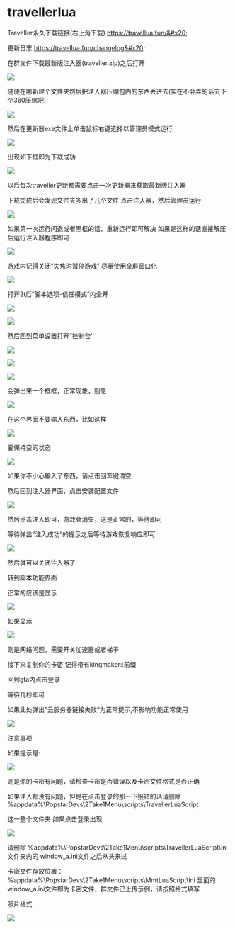 # travellerlua

Traveller永久下载链接(右上角下载) https://travellua.fun/&#x20;

更新日志 https://travellua.fun/changelog&#x20;

在群文件下载最新版注入器(traveller.zip)之后打开

![](<../../.gitbook/assets/image (113).png>)

随便在哪新建个文件夹然后把注入器压缩包内的东西丢进去(实在不会弄的话去下个360压缩吧)&#x20;

![](<../../.gitbook/assets/image (96).png>)

然后在更新器exe文件上单击鼠标右键选择以管理员模式运行&#x20;

![](<../../.gitbook/assets/image (97).png>)

出现如下框即为下载成功&#x20;

&#x20;![](<../../.gitbook/assets/image (111).png>)

以后每次traveller更新都需要点击一次更新器来获取最新版注入器

下载完成后会发现文件夹多出了几个文件 点击注入器，然后管理员运行&#x20;

![](<../../.gitbook/assets/image (102).png>)

如果第一次运行闪退或者黑框的话，重新运行即可解决 如果是这样的话直接解压后运行注入器程序即可&#x20;

![](<../../.gitbook/assets/image (114).png>)

游戏内记得关闭”失焦时暂停游戏” 尽量使用全屏窗口化

![](<../../.gitbook/assets/image (106).png>)&#x20;



打开2t后”脚本选项-信任模式”内全开&#x20;

![](<../../.gitbook/assets/image (107).png>)

![](<../../.gitbook/assets/image (127).png>)

然后回到菜单设置打开”控制台‘’

![](<../../.gitbook/assets/image (119).png>)

![](<../../.gitbook/assets/image (101).png>)

![](<../../.gitbook/assets/image (124).png>)

会弹出来一个框框，正常现象，别急&#x20;

![](<../../.gitbook/assets/image (109).png>)

在这个界面不要输入东西，比如这样&#x20;

![](<../../.gitbook/assets/image (122).png>)

要保持空的状态

![](<../../.gitbook/assets/image (100).png>)

&#x20;如果你不小心输入了东西，请点击回车键清空

然后回到注入器界面，点击安装配置文件

![](<../../.gitbook/assets/image (104).png>)

然后点击注入即可，游戏会消失，这是正常的，等待即可&#x20;

等待弹出”注入成功”的提示之后等待游戏恢复响应即可

![](<../../.gitbook/assets/image (112).png>)

&#x20;然后就可以关闭注入器了&#x20;

转到脚本功能界面&#x20;

正常的应该是显示&#x20;

![](<../../.gitbook/assets/image (99).png>)

如果显示

![](<../../.gitbook/assets/image (110).png>)

则是网络问题，需要开关加速器或者梯子

接下来复制你的卡密,记得带有kingmaker::前缀&#x20;

回到gta内点击登录&#x20;

等待几秒即可&#x20;

如果此处弹出”云服务器链接失败”为正常提示,不影响功能正常使用&#x20;

![](<../../.gitbook/assets/image (108).png>)

注意事项

&#x20;如果提示是:&#x20;

![](<../../.gitbook/assets/image (95).png>)

则是你的卡密有问题，请检查卡密是否错误以及卡密文件格式是否正确&#x20;

如果注入都没有问题，但是在点击登录的那一下报错的话请删除 %appdata%\PopstarDevs\2Take1Menu\scripts\TravellerLuaScript&#x20;

这一整个文件夹 如果点击登录出现&#x20;

![](<../../.gitbook/assets/image (105).png>)

请删除 %appdata%\PopstarDevs\2Take1Menu\scripts\TravellerLuaScript\ini文件夹内的 window\_a.ini文件之后从头来过



卡密文件存放位置：%appdata%\PopstarDevs\2Take1Menu\scripts\MmtLuaScript\ini 里面的window\_a.ini文件即为卡密文件，群文件已上传示例，请按照格式填写

照片格式

![](<../../.gitbook/assets/image (117).png>)
